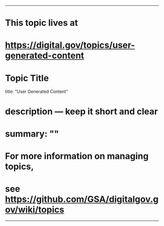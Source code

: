 
---
# This topic lives at
# https://digital.gov/topics/user-generated-content

# Topic Title
title: "User Generated Content"

# description — keep it short and clear
# summary: ""


# For more information on managing topics,
# see https://github.com/GSA/digitalgov.gov/wiki/topics
---